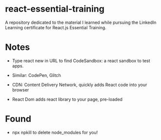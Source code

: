 # react-essential-training
A repository dedicated to the material I learned while pursuing the LinkedIn Learning certificate for React.js Essential Training.

# Notes
 - Type react new in URL to find CodeSandbox: a react sandbox to test apps.
 - Similar: CodePen, Glitch

 - CDN: Content Delivery Network, quickly adds React code into your browser
 - React Dom adds react library to your page, pre-loaded

# Found
 - npx npkill to delete node_modules for you!
